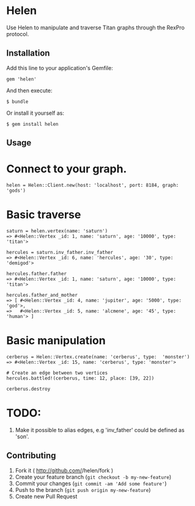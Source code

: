 # Helen

Use Helen to manipulate and traverse Titan graphs through the RexPro protocol.

## Installation

Add this line to your application's Gemfile:

    gem 'helen'

And then execute:

    $ bundle

Or install it yourself as:

    $ gem install helen

## Usage

# Connect to your graph.

    helen = Helen::Client.new(host: 'localhost', port: 8184, graph: 'gods')

# Basic traverse

    saturn = helen.vertex(name: 'saturn')
    => #<Helen::Vertex _id: 1, name: 'saturn', age: '10000', type: 'titan'>

    hercules = saturn.inv_father.inv_father
    => #<Helen::Vertex _id: 6, name: 'hercules', age: '30', type: 'demigod'>

    hercules.father.father
    => #<Helen::Vertex _id: 1, name: 'saturn', age: '10000', type: 'titan'>

    hercules.father_and_mother
    => [ #<Helen::Vertex _id: 4, name: 'jupiter', age: '5000', type: 'god'>,
    =>   #<Helen::Vertex _id: 5, name: 'alcmene', age: '45', type: 'human'> ]

# Basic manipulation

    cerberus = Helen::Vertex.create(name: 'cerberus', type:  'monster')
    => #<Helen::Vertex _id: 15, name: 'cerberus', type: 'monster'>

    # Create an edge between two vertices
    hercules.battled!(cerberus, time: 12, place: [39, 22])

    cerberus.destroy

# TODO:

1. Make it possible to alias edges, e.g 'inv_father' could be defined as 'son'.

## Contributing

1. Fork it ( http://github.com/<my-github-username>/helen/fork )
2. Create your feature branch (`git checkout -b my-new-feature`)
3. Commit your changes (`git commit -am 'Add some feature'`)
4. Push to the branch (`git push origin my-new-feature`)
5. Create new Pull Request

